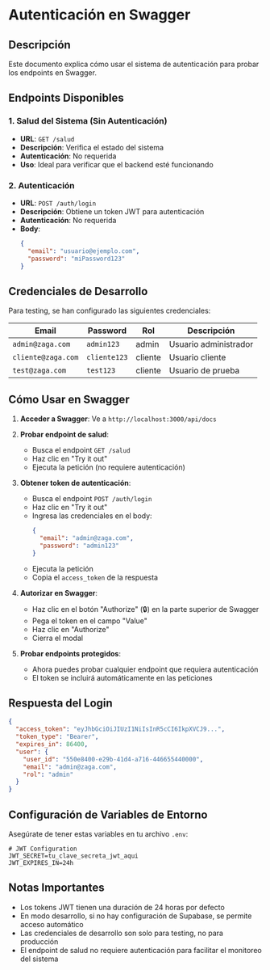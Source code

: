 # Autenticación en Swagger

## Descripción

Este documento explica cómo usar el sistema de autenticación para probar los endpoints en Swagger.

## Endpoints Disponibles

### 1. Salud del Sistema (Sin Autenticación)
- **URL**: `GET /salud`
- **Descripción**: Verifica el estado del sistema
- **Autenticación**: No requerida
- **Uso**: Ideal para verificar que el backend esté funcionando

### 2. Autenticación
- **URL**: `POST /auth/login`
- **Descripción**: Obtiene un token JWT para autenticación
- **Autenticación**: No requerida
- **Body**:
  ```json
  {
    "email": "usuario@ejemplo.com",
    "password": "miPassword123"
  }
  ```

## Credenciales de Desarrollo

Para testing, se han configurado las siguientes credenciales:

| Email | Password | Rol | Descripción |
|-------|----------|-----|-------------|
| `admin@zaga.com` | `admin123` | admin | Usuario administrador |
| `cliente@zaga.com` | `cliente123` | cliente | Usuario cliente |
| `test@zaga.com` | `test123` | cliente | Usuario de prueba |

## Cómo Usar en Swagger

1. **Acceder a Swagger**: Ve a `http://localhost:3000/api/docs`

2. **Probar endpoint de salud**: 
   - Busca el endpoint `GET /salud`
   - Haz clic en "Try it out"
   - Ejecuta la petición (no requiere autenticación)

3. **Obtener token de autenticación**:
   - Busca el endpoint `POST /auth/login`
   - Haz clic en "Try it out"
   - Ingresa las credenciales en el body:
     ```json
     {
       "email": "admin@zaga.com",
       "password": "admin123"
     }
     ```
   - Ejecuta la petición
   - Copia el `access_token` de la respuesta

4. **Autorizar en Swagger**:
   - Haz clic en el botón "Authorize" (🔒) en la parte superior de Swagger
   - Pega el token en el campo "Value"
   - Haz clic en "Authorize"
   - Cierra el modal

5. **Probar endpoints protegidos**:
   - Ahora puedes probar cualquier endpoint que requiera autenticación
   - El token se incluirá automáticamente en las peticiones

## Respuesta del Login

```json
{
  "access_token": "eyJhbGciOiJIUzI1NiIsInR5cCI6IkpXVCJ9...",
  "token_type": "Bearer",
  "expires_in": 86400,
  "user": {
    "user_id": "550e8400-e29b-41d4-a716-446655440000",
    "email": "admin@zaga.com",
    "rol": "admin"
  }
}
```

## Configuración de Variables de Entorno

Asegúrate de tener estas variables en tu archivo `.env`:

```env
# JWT Configuration
JWT_SECRET=tu_clave_secreta_jwt_aqui
JWT_EXPIRES_IN=24h
```

## Notas Importantes

- Los tokens JWT tienen una duración de 24 horas por defecto
- En modo desarrollo, si no hay configuración de Supabase, se permite acceso automático
- Las credenciales de desarrollo son solo para testing, no para producción
- El endpoint de salud no requiere autenticación para facilitar el monitoreo del sistema
